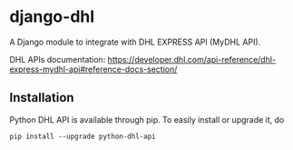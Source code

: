 # django-dhl
A Django module to integrate with DHL EXPRESS API (MyDHL API).

DHL APIs documentation: https://developer.dhl.com/api-reference/dhl-express-mydhl-api#reference-docs-section/

## Installation
Python DHL API is available through pip. To easily install or upgrade it, do
```
pip install --upgrade python-dhl-api
```